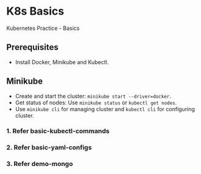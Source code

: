 # K8s Basics
Kubernetes Practice - Basics

## Prerequisites
- Install Docker, Minikube and Kubectl.

## Minikube
- Create and start the cluster: `minikube start --driver=docker`.
- Get status of nodes: Use `minikube status` or `kubectl get nodes`.
- Use `minikube cli` for managing cluster and `kubectl cli` for configuring cluster. 

### 1. Refer basic-kubectl-commands
### 2. Refer basic-yaml-configs
### 3. Refer demo-mongo
